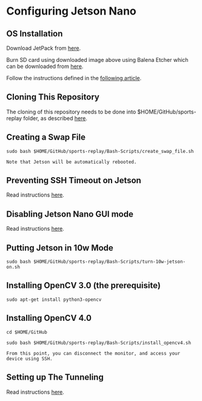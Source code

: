 # Configuring Jetson Nano

## OS Installation
Download JetPack from [here](https://developer.nvidia.com/embedded/jetpack).

Burn SD card using downloaded image above using Balena Etcher which can be downloaded from [here](https://www.balena.io/etcher).

Follow the instructions defined in the [following article](https://developer.nvidia.com/embedded/learn/get-started-jetson-nano-devkit#write).

## Cloning This Repository
The cloning of this repository needs to be done into $HOME/GitHub/sports-replay folder, as described [here](../README.md).
 
## Creating a Swap File
`sudo bash $HOME/GitHub/sports-replay/Bash-Scripts/create_swap_file.sh`

    Note that Jetson will be automatically rebooted.

## Preventing SSH Timeout on Jetson
Read instructions [here](../README.md).

## Disabling Jetson Nano GUI mode
Read instructions [here](../README.md).

## Putting Jetson in 10w Mode
`sudo bash $HOME/GitHub/sports-replay/Bash-Scripts/turn-10w-jetson-on.sh`

## Installing OpenCV 3.0 (the prerequisite)
`sudo apt-get install python3-opencv`

## Installing OpenCV 4.0
`cd $HOME/GitHub`

`sudo bash $HOME/GitHub/sports-replay/Bash-Scripts/install_opencv4.sh`

    From this point, you can disconnect the monitor, and access your device using SSH.

## Setting up The Tunneling
Read instructions [here](../README.md).

